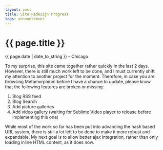 ```yaml
---
layout: post
title: Site Redesign Progress
tags: announcement
---
```


{{ page.title }}
================

<p class="meta">{{ page.date | date_to_string }} - Chicago</p>

<p>To my surprise, this site came together rather quickly in the last 2 days. However, there is still much work left to be done, and I must currently shift my attention to another project for the moment. Therefore, in case you are browsing Metamorphium before I have a chance to update, please know that the following features are broken or missing:</p>
<ol>
<li>Blog RSS feed</li>
<li>Blog Search</li>
<li>Add picture galleries</li>
<li>Add video gallery (waiting for <a href="http://sublimevideo.net/">Sublime Video</a> player to release before implementing this one)</li>
</ol>
<p>While most of the work so far has been put into advancing the hash based URL system, there is still a lot left to be done to make it more robust and expandable. My next goal is to allow better ajax integration, rather than only loading inline HTML content, as it does now.</p>